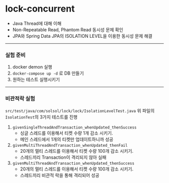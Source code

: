 # lock-concurrent

- Java Thread에 대해 이해
- Non-Repeatable Read, Phantom Read 동시성 문제 확인
- JPA와 Spring Data JPA의 ISOLATION LEVEL을 이용한 동시성 문제 해결

---

### 실험 준비

1. docker demon 실행
2. `docker-compose up -d` 로 DB 만들기
3.  원하는 테스트 실행시키기

--- 

### 비관적락 실험

`src/test/java/com/solsol/lock/lock/IsolationLevelTest.java`
위 파일의 `IsolationTest`의 3가지 테스트를 진행

1. `givenSingleThreadAndTransaction_whenUpdated_thenSuccess`
    - 싱글 스레드를 이용해서 티켓 수량 1개 감소 시키기.
    - 메인 스레드에서 1개의 티켓만 업데이트하니까 성공
2. `givenMultiThreadAndTransaction_whenUpdated_thenFail`
   - 20개의 멀티 스레드를 이용해서 티켓 수량 100개 감소 시키기.
   - 스레드끼리 Transaction이 격리되지 않아 실패
3. `givenMultiThreadAndTransaction_whenUpdated_thenSuccess`
   - 20개의 멀티 스레드를 이용해서 티켓 수량 100개 감소 시키기.
   - 스레드끼리 비관적 락을 통해 격리되어 성공
